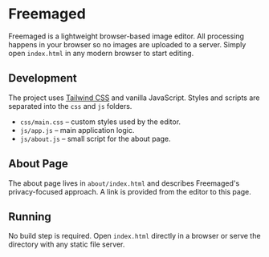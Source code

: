 # Freemaged

Freemaged is a lightweight browser-based image editor. All processing happens in your browser so no images are uploaded to a server. Simply open `index.html` in any modern browser to start editing.

## Development

The project uses [Tailwind CSS](https://tailwindcss.com) and vanilla JavaScript. Styles and scripts are separated into the `css` and `js` folders.

- `css/main.css` – custom styles used by the editor.
- `js/app.js` – main application logic.
- `js/about.js` – small script for the about page.

## About Page

The about page lives in `about/index.html` and describes Freemaged's privacy-focused approach. A link is provided from the editor to this page.

## Running

No build step is required. Open `index.html` directly in a browser or serve the directory with any static file server.
